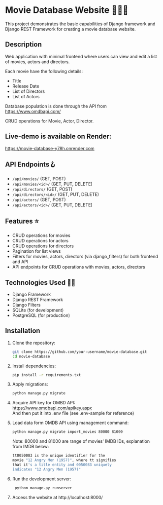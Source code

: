 # Movie Database Website 🎥🎥🎥

This project demonstrates the basic capabilities of Django framework and Django REST Framework for creating a movie database website.

## Description

Web application with minimal frontend where users can view and edit a list of movies, actors and directors.

Each movie have the following details:
- Title
- Release Date
- List of Directors
- List of Actors

Database population is done through the API from https://www.omdbapi.com/

CRUD operations for Movie, Actor, Director.

## Live-demo is available on Render:
https://movie-database-y78h.onrender.com


## API Endpoints🪝 

- `/api/movies/` (GET, POST)
- `/api/movies/<id>/` (GET, PUT, DELETE)
- `/api/directors/` (GET, POST)
- `/api/directors/<id>/` (GET, PUT, DELETE)
- `/api/actors/` (GET, POST)
- `/api/actors/<id>/` (GET, PUT, DELETE)

## Features ⭐

- CRUD operations for movies
- CRUD operations for actors
- CRUD operations for directors
- Pagination for list views
- Filters for movies, actors, directors (via django_filters) for both frontend and API
- API endpoints for CRUD operations with movies, actors, directors

## Technologies Used 🧑‍💻

- Django Framework
- Django REST Framework
- Django Filters
- SQLite (for development)
- PostgreSQL (for production)

## Installation

1. Clone the repository:
   ```bash
   git clone https://github.com/your-username/movie-database.git
   cd movie-database
   ```
2. Install dependencies:
   ```bash
   pip install -r requirements.txt
   ```
3. Apply migrations:
   ```bash
   python manage.py migrate
   ```
4. Acquire API key for OMBD API:   
https://www.omdbapi.com/apikey.aspx  
And then put it into .env file (see .env-sample for reference)    
    

5. Load data form OMDB API using management command:  
   ```bash
   python manage.py migrate import_movies 80000 81000
    ```
    Note: 80000 and 81000 are range of movies' IMDB IDs, explanation from IMDB below:
   ```bash
   tt0050083 is the unique identifier for the 
   movie "12 Angry Men (1957)", where tt signifies 
   that it's a title entity and 0050083 uniquely 
   indicates "12 Angry Men (1957)"
    ```
6. Run the development server:

   ```bash
    python manage.py runserver
    ```
7. Access the website at http://localhost:8000/
